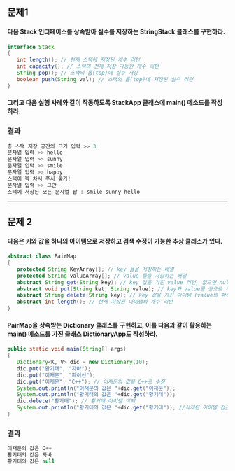 
## 문제1

#### 다음 Stack 인터페이스를 상속받아 실수를 저장하는 StringStack 클래스를 구현하라.  

```java
interface Stack 
{
   int length(); // 현재 스택에 저장된 개수 리턴  
   int capacity(); // 스택의 전체 저장 가능한 개수 리턴  
   String pop(); // 스택의 톱(top)에 실수 저장  
   boolean push(String val); // 스택의 톱(top)에 저장된 실수 리턴  
}
```
#### 그리고 다음 실행 사례와 같이 작동하도록 StackApp 클래스에 main() 메소드를 작성하라.  
  
### 결과
```java
총 스택 저장 공간의 크기 입력 >> 3
문자열 입력 >> hello
문자열 입력 >> sunny
문자열 입력 >> smile
문자열 입력 >> happy
스택이 꽉 차서 푸시 불가!
문자열 입력 >> 그만
스택에 저장된 모든 문자열 팝 : smile sunny hello 
```
  
***


## 문제 2
  
#### 다음은 키와 값을 하나의 아이템으로 저장하고 검색 수정이 가능한 추상 클래스가 있다.  
  
```java
abstract class PairMap   
{  
   protected String KeyArray[]; // key 들을 저장하는 배열  
   protected String valueArray[]; // value 들을 저장하는 배열   
   abstract String get(String key); // key 값을 가진 value 리턴, 없으면 null 리턴   
   abstract void put(String ket, String value); // key와 value를 쌍으로 저장. 기존에 key가 있으면, 값을 value로 수정  
   abstract String delete(String key); // key 값을 가진 아이템 (value와 함꼐) 삭제, 삭제된 value 값 리턴  
   abstract int length(); // 현재 저장된 아이템의 개수 리턴  
}  
```
#### PairMap을 상속받는 Dictionary 클래스를 구현하고, 이를 다음과 같이 활용하는 main() 메소드를 가진 클래스 DictionaryApp도 작성하라.
  
```java
public static void main(String[] args)  
{  
   Dictionary<K, V> dic = new Dictionary(10);  
   dic.put("황기태", "자바");  
   dic.put("이재문", "파이선");  
   dic.put("이재문", "C++"); // 이재문의 값을 C++로 수정  
   System.out.println("이재문의 값은 "+dic.get("이재문"));  
   System.out.println("황기태의 값은 "+dic.get("황기태"));  
   dic.delete("황기태"); // 황기태 아이템 삭제  
   System.out.println("황기태의 값은 "+dic.get("황기태")); //삭제된 아이템 접근  
}  
```
  
### 결과
```java
이재문의 값은 C++
황기태의 값은 자바
황기태의 값은 null 
```




  
    
